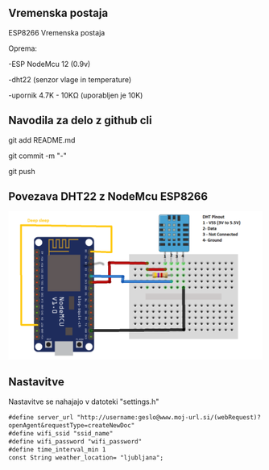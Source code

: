 ## Vremenska postaja 

ESP8266 Vremenska postaja

Oprema:

-ESP NodeMcu 12 (0.9v)

-dht22 (senzor vlage in temperature)

-upornik 4.7K - 10KΩ (uporabljen je 10K)

## Navodila za delo z github cli

git add README.md

git commit -m "-"

git push

## Povezava DHT22 z NodeMcu ESP8266

![alt text](https://github.com/dkmet/weather-station/blob/master/images/nodeMcu_dht22.png)

## Nastavitve

Nastavitve se nahajajo v datoteki "settings.h"

```
#define server_url "http://username:geslo@www.moj-url.si/(webRequest)?openAgent&requestType=createNewDoc"
#define wifi_ssid "ssid_name"
#define wifi_password "wifi_password"
#define time_interval_min 1
const String weather_location= "ljubljana";
```